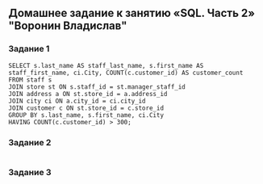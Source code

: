 ## Домашнее задание к занятию «SQL. Часть 2» "Воронин Владислав"


### Задание 1

```mysql
SELECT s.last_name AS staff_last_name, s.first_name AS staff_first_name, ci.City, COUNT(c.customer_id) AS customer_count 
FROM staff s
JOIN store st ON s.staff_id = st.manager_staff_id
JOIN address a ON st.store_id = a.address_id
JOIN city ci ON a.city_id = ci.city_id
JOIN customer c ON st.store_id = c.store_id  
GROUP BY s.last_name, s.first_name, ci.City 
HAVING COUNT(c.customer_id) > 300;
```

### Задание 2

```mysql

```

### Задание 3

```mysql

```
